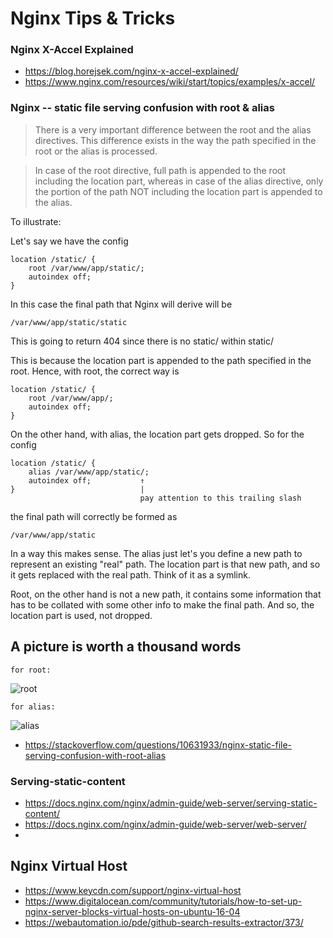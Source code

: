 # Nginx Tips & Tricks

### Nginx X-Accel Explained
* https://blog.horejsek.com/nginx-x-accel-explained/
* https://www.nginx.com/resources/wiki/start/topics/examples/x-accel/

### Nginx -- static file serving confusion with root & alias
> There is a very important difference between the root and the alias directives. This difference exists in the way the path specified in the root or the alias is processed.

> In case of the root directive, full path is appended to the root including the location part, whereas in case of the alias directive, only the portion of the path NOT including the location part is appended to the alias.


To illustrate:

Let's say we have the config

```
location /static/ {
    root /var/www/app/static/;
    autoindex off;
}
```
In this case the final path that Nginx will derive will be

``` /var/www/app/static/static ```

This is going to return 404 since there is no static/ within static/

This is because the location part is appended to the path specified in the root. Hence, with root, the correct way is

```
location /static/ {
    root /var/www/app/;
    autoindex off;
}
```
On the other hand, with alias, the location part gets dropped. So for the config

```
location /static/ {
    alias /var/www/app/static/;
    autoindex off;           ↑
}                            |
                             pay attention to this trailing slash
```
the final path will correctly be formed as

```
/var/www/app/static
```

In a way this makes sense. The alias just let's you define a new path to represent an existing "real" path. The location part is that new path, and so it gets replaced with the real path. Think of it as a symlink.

Root, on the other hand is not a new path, it contains some information that has to be collated with some other info to make the final path. And so, the location part is used, not dropped.

## A picture is worth a thousand words
```for root:```

![root](https://i.stack.imgur.com/vCgqh.png)

```for alias:```

![alias](https://i.stack.imgur.com/Oahx0.png)

* https://stackoverflow.com/questions/10631933/nginx-static-file-serving-confusion-with-root-alias

### Serving-static-content
* https://docs.nginx.com/nginx/admin-guide/web-server/serving-static-content/
* https://docs.nginx.com/nginx/admin-guide/web-server/web-server/
*

## Nginx Virtual Host

* https://www.keycdn.com/support/nginx-virtual-host
* https://www.digitalocean.com/community/tutorials/how-to-set-up-nginx-server-blocks-virtual-hosts-on-ubuntu-16-04
* https://webautomation.io/pde/github-search-results-extractor/373/

